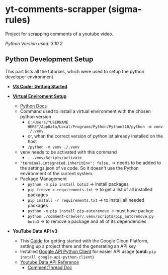 # yt-comments-scrapper (sigma-rules)
Project for scrapping comments of a youtube video.

*Python Version used: 3.10.2*
## Python Development Setup
This part lists  all the tutorials, which were used to setup the python developer environment.
* **[VS Code- Getting Started](https://code.visualstudio.com/docs/python/python-tutorial)**

* **[Virtual Enviroment Setup](https://code.visualstudio.com/docs/python/environments#_global-virtual-and-conda-environments)**

    * [Python Docs](https://docs.python.org/3/library/venv.html) 
    * Command used to install a virtual environment with the chosen python version 
        * ``` C:/Users/"USERNAME HERE"/AppData/Local/Programs/Python/Python310/python -m venv ./.venv ```
        * or, when the correct version of python ist already installed on the host
        * ``` /python -m venv ./.venv ```
    * venv needs to be activated with this command
        * ``` . .venv/Scripts/activate ```   
    * `"terminal.integrated.inheritEnv": false,` → needs to be added to the settings.json of vs code. So it doesn't use the Python environment of the current system.
    * Package Management
        * `python -m pip install boto3` → install packages
        * `pip freeze > requirements.txt` → to get a list of all installed packages
        * `pip install -r requirements.txt` → to install all needed packages
        * `python -m pip install pip-autoremove` → must have packge
        * `python ./comment-crawler/.venv/Scripts/pip_autoremove.py boto3` → to remove a package and all of its dependencies 

* **YouTube Data API v3**
    * This [Guide](https://developers.google.com/youtube/v3/getting-started#intro) for getting started with the Google Cloud Platform, setting up a project there and the generating an API key 
    * Installed [Google API Python Client](https://github.com/googleapis/google-api-python-client) for easier API usage (**cmd:** `pip install google-api-python-client`)
    * [Youtube Data API Reference](https://developers.google.com/youtube/v3/docs)
        * [CommentThread Doc](https://developers.google.com/youtube/v3/docs/commentThreads/list)
